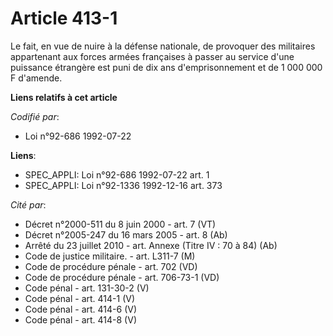 # Article 413-1

Le fait, en vue de nuire à la défense nationale, de provoquer des militaires appartenant aux forces armées françaises à
passer au service d'une puissance étrangère est puni de dix ans d'emprisonnement et de 1 000 000 F d'amende.

**Liens relatifs à cet article**

_Codifié par_:

  - Loi n°92-686 1992-07-22

**Liens**:

  - SPEC_APPLI: Loi n°92-686 1992-07-22 art. 1
  - SPEC_APPLI: Loi n°92-1336 1992-12-16 art. 373

_Cité par_:

  - Décret n°2000-511 du 8 juin 2000 - art. 7 (VT)
  - Décret n°2005-247 du 16 mars 2005 - art. 8 (Ab)
  - Arrêté du 23 juillet 2010 - art. Annexe (Titre IV : 70 à 84) (Ab)
  - Code de justice militaire. - art. L311-7 (M)
  - Code de procédure pénale - art. 702 (VD)
  - Code de procédure pénale - art. 706-73-1 (VD)
  - Code pénal - art. 131-30-2 (V)
  - Code pénal - art. 414-1 (V)
  - Code pénal - art. 414-6 (V)
  - Code pénal - art. 414-8 (V)
